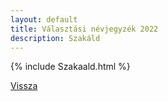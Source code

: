 ```yaml
---
layout: default
title: Választási névjegyzék 2022
description: Szakáld
---
```


{% include Szakaald.html %}

[Vissza](./)